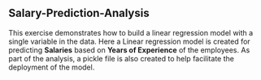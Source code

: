 ## Salary-Prediction-Analysis

This exercise demonstrates how to build a linear regression model with a single variable in the data. Here a Linear regression model is created for predicting **Salaries** based on **Years of Experience** of the employees. As part of the analysis, a pickle file is also created to help facilitate the deployment of the model.
